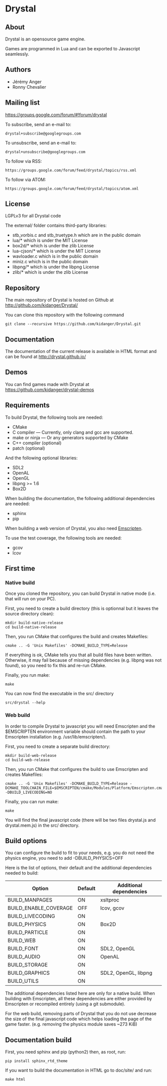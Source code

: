 Drystal
=======

About
-----

Drystal is an opensource game engine.

Games are programmed in Lua and can be exported to Javascript seamlessly.

Authors
-------

- Jérémy Anger
- Ronny Chevalier

Mailing list
------------

https://groups.google.com/forum/#!forum/drystal

To subscribe, send an e-mail to:

    drystal+subscribe@googlegroups.com

To unsubscribe, send an e-mail to:

    drystal+unsubscribe@googlegroups.com

To follow via RSS:

    https://groups.google.com/forum/feed/drystal/topics/rss.xml

To follow via ATOM:

    https://groups.google.com/forum/feed/drystal/topics/atom.xml

License
-------

LGPLv3 for all Drystal code

The external/ folder contains third-party libraries:

- stb\_vorbis.c and stb\_truetype.h which are in the public domain
- lua/\* which is under the MIT License
- box2d/* which is under the zlib License
- lua-cjson/\* which is under the MIT License
- wavloader.c which is in the public domain
- miniz.c which is in the public domain
- libpng/\* which is under the libpng License
- zlib/\* which is under the zlib License

Repository
----------

The main repository of Drystal is hosted on Github at http://github.com/kidanger/Drystal/

You can clone this repository with the following command

    git clone --recursive https://github.com/kidanger/Drystal.git

Documentation
-------------

The documentation of the current release is available in HTML format and can be found at http://drystal.github.io/

Demos
-----

You can find games made with Drystal at https://github.com/kidanger/drystal-demos

Requirements
------------

To build Drystal, the following tools are needed:

- CMake
- C compiler — Currently, only clang and gcc are supported.
- make or ninja — Or any generators supported by CMake
- C++ compiler (optional)
- patch (optional)

And the following optional libraries:

- SDL2
- OpenAL
- OpenGL
- libpng >= 1.6
- Box2D

When building the documentation, the following additional dependencies are needed:

- sphinx
- pip

When building a web version of Drystal, you also need [Emscripten](kripken.github.io/emscripten-site/).

To use the test coverage, the following tools are needed:

- gcov
- lcov

First time
----------

### Native build

Once you cloned the repository, you can build Drystal in native mode (i.e.
that will run on your PC).

First, you need to create a build directory (this is optionnal but it leaves
the source directory clean):

    mkdir build-native-release
    cd build-native-release

Then, you run CMake that configures the build and creates Makefiles:

    cmake .. -G 'Unix Makefiles' -DCMAKE_BUILD_TYPE=Release

If everything is ok, CMake tells you that all build files have been written.
Otherwise, it may fail because of missing dependencies (e.g. libpng was not
found), so you need to fix this and re-run CMake.

Finally, you run make:

    make

You can now find the executable in the src/ directory

    src/drystal --help

### Web build

In order to compile Drystal to javascript you will need Emscripten and the
$EMSCRIPTEN environment variable should contain the path to your Emscripten
installation (e.g. /usr/lib/emscripten/).

First, you need to create a separate build directory:

    mkdir build-web-release
    cd build-web-release

Then, you run CMake that configures the build to use Emscripten and creates Makefiles:

    cmake .. -G 'Unix Makefiles' -DCMAKE_BUILD_TYPE=Release -DCMAKE_TOOLCHAIN_FILE=$EMSCRIPTEN/cmake/Modules/Platform/Emscripten.cmake -DBUILD_LIVECODING=NO

Finally, you can run make:

    make

You will find the final javascript code (there will be two files drystal.js
and drystal.mem.js) in the src/ directory.

Build options
-------------

You can configure the build to fit to your needs, e.g. you do not need
the physics engine, you need to add -DBUILD_PHYSICS=OFF

Here is the list of options, their default and the additional dependencies needed to build:

Option                | Default | Additional dependencies
----------------------|---------|------------------------
BUILD_MANPAGES        | ON      | xsltproc
BUILD_ENABLE_COVERAGE | OFF     | lcov, gcov
BUILD_LIVECODING      | ON      |
BUILD_PHYSICS         | ON      | Box2D
BUILD_PARTICLE        | ON      |
BUILD_WEB             | ON      |
BUILD_FONT            | ON      | SDL2, OpenGL
BUILD_AUDIO           | ON      | OpenAL
BUILD_STORAGE         | ON      |
BUILD_GRAPHICS        | ON      | SDL2, OpenGL, libpng
BUILD_UTILS           | ON      |

The additional dependencies listed here are only for a native build. When
building with Emscripten, all these dependencies are either provided
by Emscripten or recompiled entirely (using a git submodule).

For the web build, removing parts of Drystal that you do not use decrease
the size of the final javascript code which helps loading the page of the
game faster. (e.g. removing the physics module saves ~273 KiB)

Documentation build
-------------------

First, you need sphinx and pip (python2) then, as root, run:

    pip install sphinx_rtd_theme

If you want to build the documentation in HTML go to doc/site/ and run:

    make html
